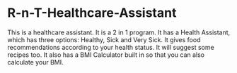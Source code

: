 # R-n-T-Healthcare-Assistant
This is a healthcare assistant. It is a 2 in 1 program. It has a Health Assistant, which has three options: Healthy, Sick and Very Sick. It gives food recommendations according to your health status. It will suggest some recipes too. It also has a BMI Calculator built in so that you can also calculate your BMI.
